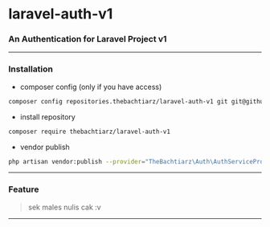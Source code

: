 # laravel-auth-v1
### An Authentication for Laravel Project v1

-------

### Installation
- composer config (only if you have access)
```bash
composer config repositories.thebachtiarz/laravel-auth-v1 git git@github.com:thebachtiarz/laravel-auth-v1.git
```

- install repository
```bash
composer require thebachtiarz/laravel-auth-v1
```

- vendor publish
```bash
php artisan vendor:publish --provider="TheBachtiarz\Auth\AuthServiceProvider"
```
-------
### Feature

> sek males nulis cak :v
-------

